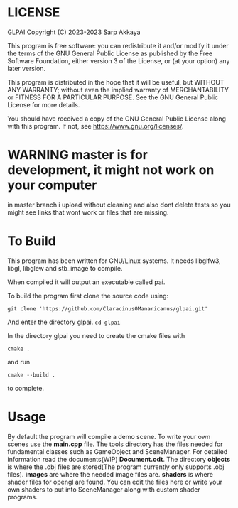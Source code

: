 # LICENSE
GLPAI  Copyright (C) 2023-2023  Sarp Akkaya  
  
This program is free software: you can redistribute it and/or modify
it under the terms of the GNU General Public License as published by
the Free Software Foundation, either version 3 of the License, or
(at your option) any later version.  
  
This program is distributed in the hope that it will be useful,
but WITHOUT ANY WARRANTY; without even the implied warranty of
MERCHANTABILITY or FITNESS FOR A PARTICULAR PURPOSE.  See the
GNU General Public License for more details.  
  
You should have received a copy of the GNU General Public License
along with this program.  If not, see <https://www.gnu.org/licenses/>.  

# WARNING master is for development, it might not work on your computer
in master branch i upload without cleaning and also dont delete tests so you might see links that wont work or files that are missing.

# To Build
<p>This program has been written for GNU/Linux systems. It needs libglfw3, libgl, libglew and stb_image to compile.</p>
<p>When compiled it will output an executable called pai.</p>
<p>To build the program first clone the source code using:</p>
<code>git clone 'https://github.com/Claracinus0Manaricanus/glpai.git'</code>
<p>And enter the directory glpai.   <code>cd glpai</code></p>
<p>In the directory glpai you need to create the cmake files with</p>
<code>cmake .</code>
<p>and run</p>
<code>cmake --build .</code>
<p>to complete.</p>

# Usage
<p>By default the program will compile a demo scene. To write your own scenes use the <b>main.cpp</b> file.
The tools directory has the files needed for fundamental classes such as GameObject and SceneManager. For detailed information read the documents(WIP) <b>Document.odt</b>.
The directory <b>objects</b> is where the .obj files are stored(The program currently only supports .obj files). <b>images</b> are where the needed image files are.
<b>shaders</b> is where shader files for opengl are found. You can edit the files here or write your own shaders to put into SceneManager along with custom shader programs.</p>
